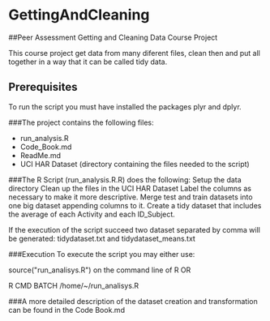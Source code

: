 # GettingAndCleaning
##Peer Assessment Getting and Cleaning Data Course Project

This course project get data from many diferent files, clean then and put all together in a way that it can be called tidy data.

## Prerequisites
To run the script you must have installed the packages plyr and dplyr.

###The project contains the following files:
* run_analysis.R
* Code_Book.md
* ReadMe.md
* UCI HAR Dataset (directory containing the files needed to the script)

###The R Script (run_analysis.R.R) does the following:
Setup the data directory
Clean up the files in the UCI HAR Dataset
Label the columns as necessary to make it more descriptive.
Merge test and train datasets into one big dataset appending columns to it.
Create a tidy dataset that includes the average of each Activity and each ID_Subject.

If the execution of the script succeed two dataset separated by comma will be generated: tidydataset.txt and tidydataset_means.txt

###Execution
To execute the script you may either use:

source("run_analisys.R") on the command line of R OR

R CMD BATCH /home/~/run_analisys.R

###A more detailed description of the dataset creation and transformation can be found in the Code Book.md